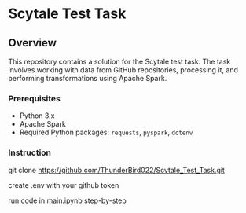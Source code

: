 # Scytale Test Task

## Overview

This repository contains a solution for the Scytale test task. The task involves working with data from GitHub repositories, processing it, and performing transformations using Apache Spark.

### Prerequisites

- Python 3.x
- Apache Spark
- Required Python packages: `requests`, `pyspark`, `dotenv`

### Instruction

   git clone https://github.com/ThunderBird022/Scytale_Test_Task.git

   create .env with your github token 

   run code in main.ipynb step-by-step


